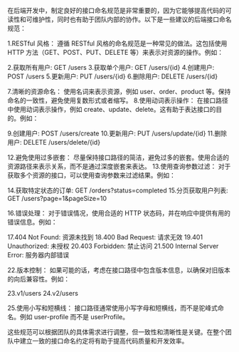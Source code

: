 在后端开发中，制定良好的接口命名规范是非常重要的，因为它能够提高代码的可读性和可维护性，同时也有助于团队内部的协作。以下是一些建议的后端接口命名规范：

1.RESTful 风格： 遵循 RESTful 风格的命名规范是一种常见的做法。这包括使用 HTTP 方法（GET、POST、PUT、DELETE 等）来表示对资源的操作。例如：


2.获取所有用户: GET /users
3.获取单个用户: GET /users/{id}
4.创建用户: POST /users
5.更新用户: PUT /users/{id}
6.删除用户: DELETE /users/{id}


7.清晰的资源命名： 使用名词来表示资源，例如 user、order、product 等。保持命名的一致性，避免使用复数形式或者缩写。
8.使用动词表示操作： 在接口路径中使用动词表示操作，例如 create、update、delete。这有助于表达接口的目的。例如：


9.创建用户: POST /users/create
10.更新用户: PUT /users/update/{id}
11.删除用户: DELETE /users/delete/{id}


12.避免使用过多嵌套： 尽量保持接口路径的简洁，避免过多的嵌套。使用合适的资源路径来表示关系，而不是通过深度嵌套来表达。
13.使用查询参数过滤： 对于获取多个资源的接口，可以使用查询参数来过滤结果。例如：


14.获取特定状态的订单: GET /orders?status=completed
15.分页获取用户列表: GET /users?page=1&amp;pageSize=10


16.错误处理： 对于错误情况，使用合适的 HTTP 状态码，并在响应中提供有用的错误信息。例如：


17.404 Not Found: 资源未找到
18.400 Bad Request: 请求无效
19.401 Unauthorized: 未授权
20.403 Forbidden: 禁止访问
21.500 Internal Server Error: 服务器内部错误


22.版本控制： 如果可能的话，考虑在接口路径中包含版本信息，以确保对旧版本的向后兼容性。例如：


23.v1/users
24.v2/users


25.使用小写和短横线： 接口路径通常使用小写字母和短横线，而不是驼峰式命名。例如 user-profile 而不是 userProfile。

这些规范可以根据团队的具体需求进行调整，但一致性和清晰性是关键。在整个团队中建立一致的接口命名约定将有助于提高代码质量和开发效率。